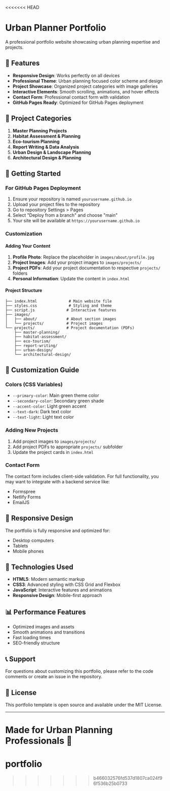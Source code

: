 <<<<<<< HEAD
# Urban Planner Portfolio

A professional portfolio website showcasing urban planning expertise and projects.

## 🌟 Features

- **Responsive Design**: Works perfectly on all devices
- **Professional Theme**: Urban planning focused color scheme and design
- **Project Showcase**: Organized project categories with image galleries
- **Interactive Elements**: Smooth scrolling, animations, and hover effects
- **Contact Form**: Professional contact form with validation
- **GitHub Pages Ready**: Optimized for GitHub Pages deployment

## 📂 Project Categories

1. **Master Planning Projects**
2. **Habitat Assessment & Planning**
3. **Eco-tourism Planning**
4. **Report Writing & Data Analysis**
5. **Urban Design & Landscape Planning**
6. **Architectural Design & Planning**

## 🚀 Getting Started

### For GitHub Pages Deployment

1. Ensure your repository is named `yourusername.github.io`
2. Upload your project files to the repository
3. Go to repository Settings > Pages
4. Select "Deploy from a branch" and choose "main"
5. Your site will be available at `https://yourusername.github.io`

### Customization

#### Adding Your Content

1. **Profile Photo**: Replace the placeholder in `images/about/profile.jpg`
2. **Project Images**: Add your project images to `images/projects/`
3. **Project PDFs**: Add your project documentation to respective `projects/` folders
4. **Personal Information**: Update the content in `index.html`

#### Project Structure

```
├── index.html              # Main website file
├── styles.css              # Styling and theme
├── script.js              # Interactive features
├── images/
│   ├── about/             # About section images
│   └── projects/          # Project images
└── projects/              # Project documentation (PDFs)
    ├── master-planning/
    ├── habitat-assessment/
    ├── eco-tourism/
    ├── report-writing/
    ├── urban-design/
    └── architectural-design/
```

## 🎨 Customization Guide

### Colors (CSS Variables)
- `--primary-color`: Main green theme color
- `--secondary-color`: Secondary green shade
- `--accent-color`: Light green accent
- `--text-dark`: Dark text color
- `--text-light`: Light text color

### Adding New Projects

1. Add project images to `images/projects/`
2. Add project PDFs to appropriate `projects/` subfolder
3. Update the project cards in `index.html`

### Contact Form

The contact form includes client-side validation. For full functionality, you may want to integrate with a backend service like:
- Formspree
- Netlify Forms
- EmailJS

## 📱 Responsive Design

The portfolio is fully responsive and optimized for:
- Desktop computers
- Tablets
- Mobile phones

## 🔧 Technologies Used

- **HTML5**: Modern semantic markup
- **CSS3**: Advanced styling with CSS Grid and Flexbox
- **JavaScript**: Interactive features and animations
- **Responsive Design**: Mobile-first approach

## 📊 Performance Features

- Optimized images and assets
- Smooth animations and transitions
- Fast loading times
- SEO-friendly structure

## 📞 Support

For questions about customizing this portfolio, please refer to the code comments or create an issue in the repository.

## 📄 License

This portfolio template is open source and available under the MIT License.

---

**Made for Urban Planning Professionals** 🌿
=======
# portfolio
>>>>>>> b466032576fd537d1807ca024f96f536b25b0733
